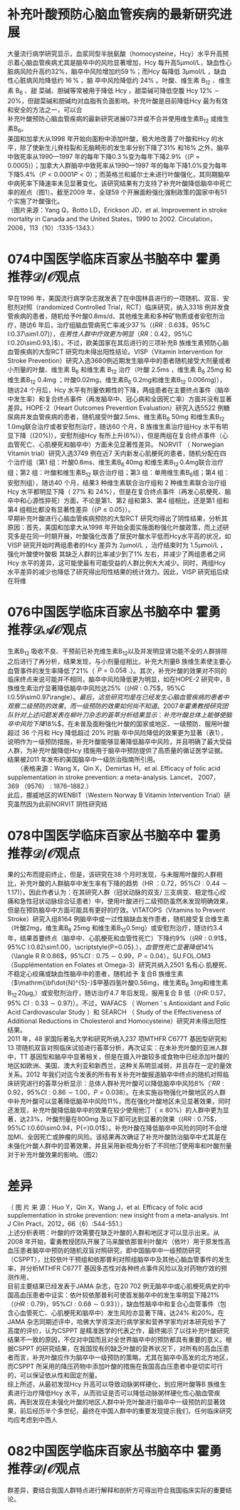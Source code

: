 # 补充叶酸预防心脑血管疾病的最新研究进展  
大量流行病学研究显示，血浆同型半胱氨酸（homocysteine，Hcy）水平升高预示着心脑血管疾病尤其是脑卒中的风险显著增加，Hcy 每升高$5\upmu\mathrm{mol}/\mathrm{L}$，缺血性心脏病风险升高约$32\%$，脑卒中风险增加约$59\,\%$；而Hcy  每降低 $3\upmu\mathrm{mol}/\mathrm{L}$ ，缺血性心脏病风险降低约 $16\,\%$ ，脑 卒中风险降低约 $24\%$ 。叶酸、维生素 $\mathrm{B}_{12}$ 、维生素 $\mathrm{B_{6}}$ 、甜 菜碱、胆碱等常被用于降低 Hcy ，甜菜碱可降低空腹 Hcy  $12\%\sim20\%$，但甜菜碱和胆碱均对血脂有负面影响。补充叶酸是目前降低Hcy 最为有效和安全的方法之一，可以合  
补充叶酸预防心脑血管疾病的最新研究进展073并或不合并使用维生素$\mathrm{B}_{12}$ 或维生素$\mathrm{B_{6}}$。  
美国和加拿大从1998 年开始向面粉中添加叶酸，极大地改善了叶酸和Hcy 的水平，除了使新生儿脊柱裂和无脑畸形的发生率分别下降了$31\%$ 和$16\%$ 之外，脑卒中致死率从1990—1997 年的每年下降$0.3\,\%$变为每年下降$2.9\%$（$\left(P{=}0.0005\right)$）；加拿大人群脑卒中致死率从1990—1997 年的每年下降$1.0\%$变为每年下降$5.4\%$（$\textstyle P<0.0001\textstyle P<0$）；而英格兰和威尔士未进行叶酸强化，其同期脑卒中病死率下降速率未见显著变化。该研究结果有力支持了补充叶酸降低脑卒中死亡率的观点（图1）。截至2009 年，全球59 个开展面粉强化强制政策的国家中有51 个实施了叶酸强化。  
（图片来源：Yang Q，Botto LD，Erickson JD，et al. Improvement in stroke mortality in  Canada and the United States，1990 to 2002. Circulation，2006，113（10）:1335-1343.）  
# 074中国医学临床百家丛书脑卒中  霍勇 推荐${\mathcal{D}}/{\mathcal{O}}$观点  
早在1996 年，美国流行病学杂志就发表了在中国林县进行的一项随机、双盲、安慰剂对照（randomized Controlled Trial，RCT）临床研究，纳入3318 例并发食管疾病的患者，随机给予叶酸$0.8\mathrm{ms/d}$、其他维生素和多种矿物质或者安慰剂治疗，随访6 年后，治疗组脑血管病死亡率减少$37\,\%$（$(R R:0.63\$，$95\%C I:0.37\sim1.07)$），在男性人群中疗效更为明显（RR ：0.42，$95\%C I:0.20\sim0.93\,)$）。不过，欧美国家在其后进行的三项补充B 族维生素预防心脑血管疾病的大型RCT 研究均未得出阳性结论。VISP（Vitamin Intervention for Stroke Prevention）研究入选3680例近期发生脑卒中的患者随机接受大剂量或者小剂量的叶酸、维生素 $\mathrm{B_{6}}$  和维生素 $\mathrm{B}_{12}$  治疗（叶酸 $2.5\mathrm{ms}$ ，维生素 $\mathrm{B_{6}}$ $25\mathrm{mg}$ 和维生素$\mathrm{B}_{12}\ 0.4\mathrm{mg}$ ；叶酸$0.02\mathrm{mg}$，维生素$\mathrm{B_{6}}\ 0.2\mathrm{mg}$和维生素$\mathrm{B}_{12}\ 0.006\mathrm{mg})$），随访24 个月后，Hcy 水平有剂量依赖性的下降，两组患者在主要终点事件（脑卒中发生率）和复合终点事件（再发脑卒中、冠心病和全因死亡率）方面并没有显著差异。HOPE-2（Heart Outcomes Prevention Evaluation）研究入选5522 例糖尿病并发血管疾病的患者，随机接受叶酸$2.5\mathrm{ms}$、维生素$\mathrm{B_{6}}~50\mathrm{mg}$ 和维生素$\mathrm{B}_{12}\,1.0\mathrm{mg}$联合治疗或者安慰剂治疗，随访60 个月，B 族维生素治疗组Hcy 水平有明显下降（$\left(20\%\right)$），安慰剂组Hcy 有所上升$\left(6\%\right)$），但是两组在复合终点事件（心血管死亡、心肌梗死和脑卒中）方面未见显著性差异。 NORVIT （ Norwegian  Vitamin trial）研究入选3749 例在近7 天内新发心肌梗死的患者，随机分配在四个治疗组（第1 组：叶酸$0.8\mathrm{ms}$、维生素$\mathrm{B_{6}\,40m g}$ 和维生素$\mathrm{B}_{12}\,0.4\mathrm{mg}$联合治疗组；第2 组：叶酸和维生素$\mathrm{B}_{12}$ 联合治疗组；第3 组：单用维生素$\mathrm{B_{6}}$组；第4 组：安慰剂组），随访40 个月，结果3 种维生素联合治疗组和 2  种维生素联合治疗组 Hcy  水平都明显下降（ $27\%$ 和 $24\%$），但是在复合终点事件（再发心肌梗死、脑卒中和心源性猝死）方面，不论是第1、第2 组和第3、第4 组相比，还是第1 组和第4 组相比都没有显著性差异（$\left\lbrace P\leq0.05\right\rbrace$）。  
早期补充叶酸进行心脑血管疾病预防的大型RCT 研究均得出了阴性结果，分析其原因：首先，美国和加拿大从1998 年开始全面实施面粉强化叶酸政策，而上述研究多是在同一时期开展，叶酸强化改善了居民叶酸水平低而Hcy水平高的状况，如VISP 研究开始时两组患者的Hcy 差异为 $2\upmu\mathrm{mol}/\mathrm{L}$ ，治疗结束时为 $1.5\upmu\mathrm{mol}/\mathrm{L}$ ，强化叶酸使叶酸极 其缺乏人群的比率减少到了$1\%$ 左右，并减少了两组患者之间Hcy 水平的差异，这可能使最有可能受益的人群比例大大减少。同时，两组Hcy 水平差异的减少也降低了研究得出阳性结果的统计效力。因此，VISP 研究组后续在将维  
# 076中国医学临床百家丛书脑卒中  霍勇 推荐$\mathcal{D A O}$观点  
生素$\mathrm{B}_{12}$ 吸收不良、干预前已补充维生素$\mathrm{B}_{12}$以及并发明显肾功能不全的人群排除之后进行了再分析，结果发现，与小剂量组相比，补充大剂量B 族维生素使主要心血管事件的发生率降低了$21\%$（$\!\!\!{}^{'}P=0.058\!\!\!{}.$）。其次，补充叶酸的效果对不同的临床终点来说可能并不相同，脑卒中风险降低更为明显，如在HOPE-2 研究中，B 族维生素治疗显著降低脑卒中风险达$25\%$（$(H R:0.75\$，$95\%C I:0.59\sim0.97\rangle$）。最后，这些研究均是在已经发生心脑血管疾病的患者中观察二级预防的效果，而一级预防的效果如何尚不知道。  
2007 年霍勇教授研究团队针对上述问题发表在柳叶刀杂志的荟萃分析结果显示：补充叶酸总体上能够使脑卒中风险下降$18\%$，在未普及面粉强化叶酸的国家或地区、一级预防、服用叶酸超过 36  个月和 Hcy  降低超过 $20\%$ 时脑 卒中风险降低的效果更为显著（表1），说明作为一级预防措施，补充叶酸能够显著降低脑卒中风险，并且明确了最大受益人群，为补充叶酸降低Hcy 措施用于脑卒中预防提供了高质量的循证医学证据。结果被2011 年发布的美国脑卒中一级防治指南所引用。  
　　（表格来源：Wang X，Qin X，Demirtas H，et al. Efficacy of folic acid supplementation in stroke prevention: a meta-analysis. Lancet， 2007， 369 （9576） :  1876–1882.）  
此后，挪威地区的WENBIT（Western Norway B Vitamin Intervention Trial）研究虽然因为此前NORVIT 阴性研究结  
# 078中国医学临床百家丛书脑卒中  霍勇 推荐${\mathcal{D}}/{\mathcal{O}}$观点  
果的公布而提前终止，但是，该研究在38 个月时发现，与未服用叶酸的人群相比，补充叶酸的人群脑卒中发生率有下降的趋势（HR ：0.72，$95\%C I:0.44\sim1.17)$）。因此作者认为：在其研究人群（冠状动脉的双支/ 三支病变、稳定性心绞痛和急性冠状动脉综合征患者）中，使用叶酸进行二级预防虽然未发现明确效果，但是在预防脑卒中方面可能具有更好的疗效。VITATOPS（Vitamins to Prevent Stroke）研究入组8164 例脑卒中或一过性脑缺血发作患者，随机接受复合维生素（叶酸$2\mathrm{mg}$，维生素$\mathrm{B}_{6}~25\mathrm{mg}$ 和维生素$\mathrm{B}_{12}$$0.5\mathrm{mg}$）或安慰剂治疗，随访约3.4 年，结果首要终点（脑卒中、心肌梗死和血管性死亡）下降约$9\%$（$(R R:0.91\$，$95\%C I:0.82\sim1.00$，$\scriptstyle{P=0.05}.$），血管性死亡显著降低$14\%
$（$\langle R R:0.86\$，$95\%C I:0.75\sim0.99$，$P{=}0.04$）。SU.FOL.OM3 
（Supplémentation en Folates et Omega-3）研究共纳入2501 名有心 肌梗死、不稳定心绞痛或缺血性脑卒中的患者，随机给予 复合B 族维生素（$\mathrm{\bf\dot{N}^{5}-}$甲基四氢叶酸$0.56\mathrm{mg}$，维生素$\mathrm{B}_{6}\,3\mathrm{mg}$和维生素$\mathrm{B}_{12}\,20\upmu\mathrm{g},$）或安慰剂治疗，随访治疗4.7 年后发现，服用复合 B   低（$(H R:\,0.57$，$95\%~C I:0.33\sim0.97)$）。不过，WAFACS （ Women ’ s Antioxidant and Folic Acid Cardiovascular  Study ）和 SEARCH （ Study of the Effectiveness of Additional  Reductions in Cholesterol and Homocysteine）研究并未得出阳性结果。  
2011 年，48 家国际著名大学和研究所纳入237 项MTHFR C677T 基因型研究和13 项随机双盲对照临床试验进行荟萃分析，再次证实：在未补充叶酸的亚洲人群中，TT 基因型和脑卒中显著相关，但是在摄入叶酸较多或食物中已经添加叶酸的地区如欧洲、美国、澳大利亚和新西兰，这种关系明显减弱，并且存在一定的量效关系。2012 年我们对迄今发表的所有有关补充叶酸报道脑卒中终点的随机对照临床研究进行的荟萃分析显示：总体人群补充叶酸可以降低脑卒中风险$8\%$（$'R R:0.92$，$95\%C I:0.86\sim1.00$，$P{=}0.038$）。在未实施谷物强化叶酸地区的人群中补充叶酸可以显著降低脑卒中风险$11\%$，而在强化叶酸地区未见显著效果，同时还发现，补充叶酸降低脑卒中的效果在较少使用他汀（$\leqslant80\%$）的人群中更为显著，达$23\%$，叶酸剂量在$800\mathrm{mg}$ 及以下即可达到显著的效果（$(R R:0.75\$，$95\%C I:0.60\sim0.94$，$P{=}0.01$）。补充叶酸在降低脑卒中风险的同时不会增加MI、全因死亡或肿瘤的风险。该结果再次确证了补充叶酸防治脑卒中尤其是在未强化叶酸人群中的显著效果，并且采用新视角分析了不同他汀使用率和叶酸剂量对于补充叶酸效果的影响。（图2）  
# 差异  
（ 图 片 来 源：Huo Y，Qin X，Wang J，et al. Efficacy of folic acid  supplementation in stroke prevention: new insight from a meta-analysis. Int J Clin  Pract，2012，66（6）:544-551.）  
上述分析表明：叶酸的疗效需要在缺乏叶酸的人群和地区才可以显示出来。从2008 年开始，霍勇教授团队开展了马来酸依那普利叶酸片（依叶）用于原发性高血压患者脑卒中预防的随机双盲对照研究，即中国脑卒中一级预防研究（CSPPT），比较依叶干预组和依那普利对照组脑卒中及其他心脑血管事件的发生率，并分析MTHFR C677T 基因多态性对各种终点事件风险以及对药物疗效的预测作用，  
目前主要结果已经发表于JAMA 杂志，在20 702 例无脑卒中或心肌梗死病史的中国高血压患者中证实：依叶较依那普利可使首发脑卒中的发生率明显下降$21\%$（$\langle H R:0.79\rangle$，$95\%C I:0.68\sim0.93\,)$），缺血性脑卒中和复合心血管事件（包含心血管死亡、心肌梗死和脑卒中）发生风险亦显著下降，达$24\%$ 和$20\%$。在JAMA 杂志同期述评中，哈佛大学资深流行病学家和营养学家均对本研究给予了高度的评价，认为CSPPT 是精准医学的代表之作，最终揭示了以往补充叶酸研究结果不一致的原因，不仅对中国而且对全世界脑卒中的预防都具有重要的意义。根据CSPPT 的研究结果，在我国现有的缺乏叶酸的营养状况下，对所有的高血压患者而言，补充叶酸应作为脑卒中一级预防的策略，尤其在脑卒中高发的北方地区，而CSPPT 所采用的降压药物中添加叶酸的措施在我国高血压患者中是切实可行的，可以保证依从性和固定剂量。  
综上所述，从最初发现Hcy 升高可以导致动脉粥样硬化，到应用叶酸等B 族维生素进行治疗降低Hcy 水平，从而验证是否可以降低动脉粥样硬化性心脑血管疾病，再到发现在未强化叶酸的地区人群中补充叶酸进行脑卒中一级预防的显著效果，前后经历半个多世纪，最终在中国人群中的重要发现提示我们，任何临床研究均应考虑到中西人  
# 082中国医学临床百家丛书脑卒中  霍勇 推荐${\mathcal{D}}/{\mathcal{O}}$观点  
群差异，要结合我国人群特点进行解释和剖析方可得出符合我国临床实际的重要结论。  
